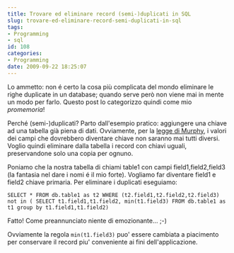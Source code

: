 ```yaml
---
title: Trovare ed eliminare record (semi-)duplicati in SQL
slug: trovare-ed-eliminare-record-semi-duplicati-in-sql
tags:
- Programming
- sql
id: 108
categories:
- Programming
date: 2009-09-22 18:25:07
---
```


Lo ammetto: non é certo la cosa più complicata del mondo eliminare le righe duplicate in un database; quando serve però non viene mai in mente un modo per farlo.
Questo post lo categorizzo quindi come mio _promemoria_!

Perché (semi-)duplicati?
Parto dall'esempio pratico: aggiungere una chiave ad una tabella già piena di dati.
Ovviamente, per la [legge di Murphy](http://it.wikipedia.org/wiki/Legge_di_Murphy), i valori dei campi che dovrebbero diventare chiave non saranno mai tutti diversi. Voglio quindi eliminare dalla tabella i record con chiavi uguali, preservandone solo una copia per ognuno.

Poniamo che la nostra tabella di chiami table1 con campi field1,field2,field3 (la fantasia nel dare i nomi é il mio forte). Vogliamo far diventare field1 e field2 chiave primaria. Per eliminare i duplicati eseguiamo:

`SELECT *
FROM db.table1 as t2
WHERE (t2.field1,t2.field2,t2.field3) not in (
SELECT t1.field1,t1.field2, min(t1.field3)
FROM db.table1 as t1
group by t1.field1,t1.field2)
`

Fatto! Come preannunciato niente di emozionante... ;-)

Ovviamente la regola `min(t1.field3)` puo' essere cambiata a piacimento per conservare il record piu' conveniente ai fini dell'applicazione.
